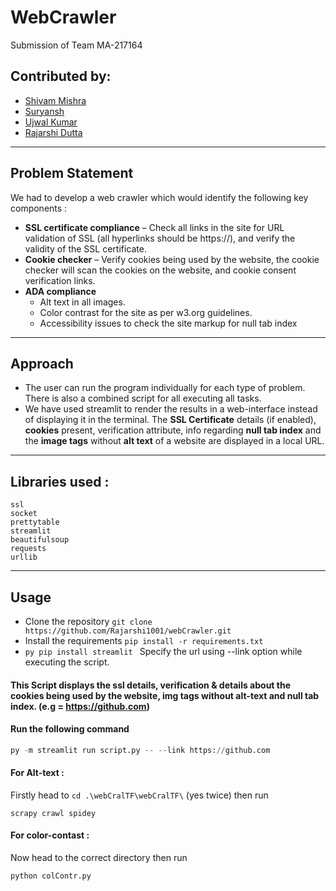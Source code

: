 # WebCrawler

Submission of Team MA-217164
## Contributed by:
* [Shivam Mishra](https://github.com/7shivamx)
* [Suryansh](https://github.com/0Suryansh)
* [Ujwal Kumar](https://github.com/ujwalk04)
* [Rajarshi Dutta](https://github.com/Rajarshi1001)
***

## Problem Statement
We had to develop a web crawler which would identify the following key components :
* __SSL certificate compliance__ – Check all links in the site for URL validation of SSL (all
hyperlinks should be https://), and verify the validity of the SSL certificate.
* __Cookie checker__ – Verify cookies being used by the website, the cookie checker will scan
the cookies on the website, and cookie consent verification links.
* __ADA compliance__
    * Alt text in all images.
    * Color contrast for the site as per w3.org guidelines.
    * Accessibility issues to check the site markup for null tab index
***
## Approach

* The user can run the program individually for each type of problem. There is also a combined script for all executing all tasks.
* We have used streamlit to render the results in a web-interface instead of displaying it in the terminal. The __SSL Certificate__ details (if enabled), __cookies__ present, verification attribute, info regarding __null tab index__ and the __image tags__ without __alt text__ of a website are displayed in a local URL.

***
## Libraries used :

```
ssl
socket
prettytable
streamlit
beautifulsoup
requests
urllib
```
***
## Usage

* Clone the repository  `git clone https://github.com/Rajarshi1001/webCrawler.git`
* Install the requirements `pip install -r requirements.txt`
* ```py pip install streamlit ```
Specify the url using --link option while executing the script.

#### This Script displays the ssl details, verification & details about the cookies being used by the website, img tags without alt-text and null tab index. (e.g = https://github.com)

#### Run the following command 
```py
py -m streamlit run script.py -- --link https://github.com
```

<!-- #### For SSL-Certificate compilance test:
```
python3 check.py
```
#### For Cookie- test:
```
python3 cookies.py
``` -->
#### For Alt-text :
Firstly head to `cd .\webCralTF\webCralTF\` (yes twice) then run
```
scrapy crawl spidey
```
#### For color-contast :
Now head to the correct directory then run
```
python colContr.py
```
<!-- #### For tab-Index navigation :
```
python3 tabindex.py
``` -->
